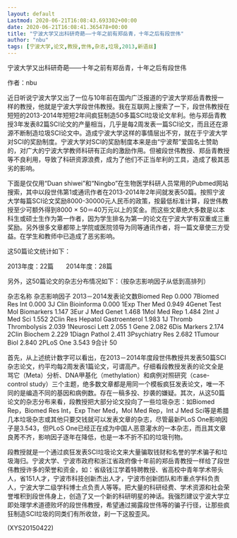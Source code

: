 ```yaml
---
layout: default
Lastmod: 2020-06-21T16:08:43.693302+00:00
date: 2020-06-21T16:08:41.365478+00:00
title: "宁波大学又出科研奇葩——十年之前有郑岳青，十年之后有段世伟"
author: "nbu"
tags: [宁波大学,论文,教授,世伟,杂志,垃圾,2013,新语丝]
---
```


宁波大学又出科研奇葩——十年之前有郑岳青，十年之后有段世伟

作者：nbu

近日听说宁波大学又出了一位与10年前在国内广泛报道的宁波大学郑岳青教授一样的教授，他就是宁波大学段世伟教授。我在互联网上搜索了一下，段世伟教授在短短的2013-2014年短短2年间疯狂制造50多篇SCI垃圾论文牟利。他与郑岳青教授3年发表82篇SCI论文的产量相当，几乎是每2周发表一篇SCI论文，而且还在源源不断制造垃圾SCI论文中。造成宁波大学这样的事情层出不穷，就在于宁波大学对SCI的奖励制度。宁波大学对SCI的奖励制度本来是由“宁波帮”爱国名士赞助的，对广大的宁波大学教师科研有正向的激励作用。但被段世伟教授、郑岳青教授等不良利用，导致了科研资源浪费，成为了他们不正当牟利的工具，造成了极其恶劣的影响。

下面是仅仅用“Duan shiwei”和“Ningbo”在生物医学科研人员常用的Pubmed网站搜索，其中以段世伟第1或通讯作者在2013-2014年2年间就发表50篇。按照宁波大学每篇SCI论文奖励8000-30000元人民币的政策，按最低标准计算，段世伟教授至少可额外得到8000 × 50＝40万元以上的奖金。而这些文章绝大多数是以本科生或硕士生作为第一作者，因为学生排名为第一的论文在宁波大学有双重或三重奖励。另外很多文章都带上学院或医院领导为同等通讯作者，将一篇文章使三方受益。在学生和教师中已造成了恶劣影响。

这50篇论文统计如下：

2013年度：22篇　　2014年度：28篇

另外，这50篇论文的杂志分布情况如下：（按杂志影响因子从低到高排列）

杂志名称 杂志影响因子 2013－2014发表论文数Biomed Rep 0.000 7Biomed Res Int 0.000 3J Clin Bioinforma 0.000 1Exp Ther Med 0.949 4Genet Test Mol Biomarkers 1.147 3Eur J Med Genet 1.468 1Mol Med Rep 1.484 2Int J Med Sci 1.552 2Clin Res Hepatol Gastroenterol 1.983 1J Thromb Thrombolysis 2.039 1Neurosci Lett 2.055 1 Gene 2.082 6Dis Markers 2.174 2Clin Biochem 2.229 1Diagn Pathol 2.411 3Psychiatry Res 2.682 1Tumour Biol 2.840 2PLoS One 3.543 9合计  50

首先，从上述统计数字可以看出，在2013－2014年度段世伟教授共发表50篇SCI杂志论文，约平均每2周发表1篇论文，可谓高产。仔细看段教授发表的论文全是骂它（Meta）分析、DNA甲基化（methylation）和病例对照研究（case-control study）三个主题，绝多数文章都是用同一个模板疯狂发表论文，唯一不同的是编造不同的基因和病例数。存在一稿多投、抄袭的嫌疑。其次，从这50篇论文的杂志分布来看，段教授把大部分论文投向了一些垃圾杂志：如Biomed Rep，Biomed Res Int，Exp Ther Med，Mol Med Rep，Int J Med Sci等是希腊几本垃圾杂志或其他只要交钱就可以发表文章的杂志，尽管最新PLoS One影响因子是3.543，但PLoS One已经正在成为中国人恶意灌水的一本杂志，而且其文章良莠不齐，影响因子逐年在降低，也是一本不折不扣的垃圾刊物。

段教授就是一个通过疯狂发表SCI垃圾论文来大量骗取钱财和名誉的学术骗子和垃圾海归。宁波大学、宁波市政府和浙江省政府像十年前的郑岳青教授一样给了段世伟教授许多的荣誉和资金，如：省级钱江学着特聘教授、省高校中青年学术带头人，省151人才，宁波市科技创新杰出人才，宁波市创新团队和市重点学科负责人，宁波大学二级学科博士点负责人等等。把大量的科研经费、学术资源和社会荣誉堆积到段世伟身上，创造了又一个新的科研明星的神话。我强烈建议宁波大学立即处理学术道德败坏的段世伟教授，希望通过揭露段世伟等的骗子行径，让那些疯狂制造SCI垃圾的同类们有所收敛，刹一下这股歪风。

(XYS20150422)

